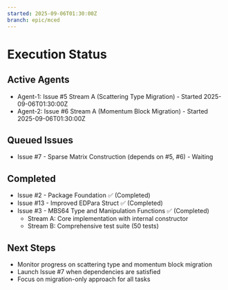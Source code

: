 ```yaml
---
started: 2025-09-06T01:30:00Z
branch: epic/mced
---
```


# Execution Status

## Active Agents
- Agent-1: Issue #5 Stream A (Scattering Type Migration) - Started 2025-09-06T01:30:00Z
- Agent-2: Issue #6 Stream A (Momentum Block Migration) - Started 2025-09-06T01:30:00Z

## Queued Issues  
- Issue #7 - Sparse Matrix Construction (depends on #5, #6) - Waiting

## Completed
- Issue #2 - Package Foundation ✅ (Completed)
- Issue #13 - Improved EDPara Struct ✅ (Completed)
- Issue #3 - MBS64 Type and Manipulation Functions ✅ (Completed)
  - Stream A: Core implementation with internal constructor
  - Stream B: Comprehensive test suite (50 tests)

## Next Steps
- Monitor progress on scattering type and momentum block migration
- Launch Issue #7 when dependencies are satisfied
- Focus on migration-only approach for all tasks